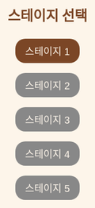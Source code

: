 # EatTheLand.github.io
EatTheLand.github.io
<!DOCTYPE html>
<html lang="en">
<head>
    <meta charset="UTF-8">
    <meta name="viewport" content="width=device-width, initial-scale=1.0">
    <title>땅따먹기 게임</title>
    <style>
        body {
            margin: 0;
            overflow: hidden;
        }
        canvas {
            display: block;
        }
        #stageSelect {
            position: absolute;
            top: 0;
            left: 0;
            width: 100%;
            height: 100%;
            background: #fdf5ea; /* 스테이지 선택 화면 배경색 */
            color: #7b4626;
            display: flex;
            flex-direction: column;
            justify-content: center;
            align-items: center;
            z-index: 10;
        }
        .stage-button {
            background: #7b4626; /* 버튼 배경색 */
            color: #fdf5ea; /* 버튼 글씨 색상 */
            border: none;
            padding: 10px 20px;
            margin: 10px;
            font-size: 20px;
            cursor: pointer;
            border-radius: 20px; /* 좌우 라운드 처리 */
        }
        .stage-button:disabled {
            background: #888;
            cursor: not-allowed;
        }
        #retryButton {
            position: absolute;
            top: 50%;
            left: 50%;
            transform: translate(-50%, -50%);
            background: #444;
            color: white;
            border: none;
            padding: 15px 30px;
            font-size: 20px;
            cursor: pointer;
            display: none;
            z-index: 20;
        }
        #gameInfo {
            position: absolute;
            top: 20px;
            left: 20px;
            color: white;
            font-size: 20px;
            z-index: 20;
        }
    </style>
</head>
<body>
    <div id="stageSelect">
        <h1>스테이지 선택</h1>
        <button class="stage-button" data-stage="1">스테이지 1</button>
        <button class="stage-button" data-stage="2" disabled>스테이지 2</button>
        <button class="stage-button" data-stage="3" disabled>스테이지 3</button>
        <button class="stage-button" data-stage="4" disabled>스테이지 4</button>
        <button class="stage-button" data-stage="5" disabled>스테이지 5</button>
    </div>
    <button id="retryButton">다시하기</button>
    <div id="gameInfo" style="display: none;">
        <p>남은 타일: <span id="remainingTiles">0</span></p>
        <p>점령률: <span id="capturePercentage">0%</span></p>
    </div>
    <canvas id="gameCanvas"></canvas>

    <script>
        const canvas = document.getElementById('gameCanvas');
        const ctx = canvas.getContext('2d');
        canvas.width = window.innerWidth;
        canvas.height = window.innerHeight;

        const stages = [
            { id: 1, enemySpeed: 2, size: 200, playerSize: 10, enemySize: 15, numEnemies: 1 },
            { id: 2, enemySpeed: 3, size: 300, playerSize: 10, enemySize: 20, numEnemies: 1 },
            { id: 3, enemySpeed: 4, size: 500, playerSize: 10, enemySize: 25, numEnemies: 2 },
            { id: 4, enemySpeed: 5, size: 700, playerSize: 10, enemySize: 30, numEnemies: 3 },
            { id: 5, enemySpeed: 6, size: 1000, playerSize: 10, enemySize: 35, numEnemies: 4 },
        ];

        let currentStageIndex = 0;
        let captured = [];
        let keys = {};
        let gameRunning = false;
        let enemies = [];
        let player = { x: canvas.width / 2, y: canvas.height / 2, size: 10, speed: 5 };
        
        // Updated colors
        const COLORS = { 
            player: '#fde4ac', 
            enemy: '#fc5e45', 
            trail: 'green', 
            captured: '#9aaa6c', 
            stage: 'white', 
            outside: '#fdf5ea', /* 외곽 배경색 */
            border: '#7b4626' /* 외곽선 색상 */
        };

        window.addEventListener('keydown', (e) => (keys[e.key] = true));
        window.addEventListener('keyup', (e) => (keys[e.key] = false));

        function isCollision(x1, y1, x2, y2, size1, size2) {
            return Math.hypot(x1 - x2, y1 - y2) < (size1 + size2) / 2;
        }

        function moveEnemy(stageX, stageY, stageSize, enemy) {
            enemy.x += enemy.speedX;
            enemy.y += enemy.speedY;

            // Wall collision detection
            if (enemy.x <= stageX || enemy.x >= stageX + stageSize - enemy.size) {
                enemy.speedX *= -1;
            }
            if (enemy.y <= stageY || enemy.y >= stageY + stageSize - enemy.size) {
                enemy.speedY *= -1;
            }
        }

        function movePlayer() {
            if (keys['ArrowUp'] || keys['w']) player.y -= player.speed;
            if (keys['ArrowDown'] || keys['s']) player.y += player.speed;
            if (keys['ArrowLeft'] || keys['a']) player.x -= player.speed;
            if (keys['ArrowRight'] || keys['d']) player.x += player.speed;

            const stageSize = stages[currentStageIndex].size;
            const stageX = (canvas.width - stageSize) / 2;
            const stageY = (canvas.height - stageSize) / 2;

            player.x = Math.max(stageX, Math.min(stageX + stageSize - player.size, player.x));
            player.y = Math.max(stageY, Math.min(stageY + stageSize - player.size, player.y));
        }

        function loadStage(stageIndex) {
            currentStageIndex = stageIndex;
            const stage = stages[stageIndex];
            enemies = [];
            for (let i = 0; i < stage.numEnemies; i++) {
                enemies.push({
                    x: Math.random() * stage.size + (canvas.width - stage.size) / 2,
                    y: Math.random() * stage.size + (canvas.height - stage.size) / 2,
                    size: stage.enemySize,
                    speedX: stage.enemySpeed,
                    speedY: stage.enemySpeed
                });
            }
            player.size = 10; // All stages set player size to 10
            captured = new Array(stage.size * stage.size).fill(false); // Initialize all tiles as unoccupied
            player.x = canvas.width / 2;
            player.y = canvas.height / 2;

            const stageSize = stages[stageIndex].size;
            const stageX = (canvas.width - stageSize) / 2;
            const stageY = (canvas.height - stageSize) / 2;

            gameRunning = true;
            document.getElementById('retryButton').style.display = 'none'; // Hide retry button when starting a new stage
            document.getElementById('gameInfo').style.display = 'block'; // Show game info
            gameLoop();
        }

        function gameLoop() {
            if (!gameRunning) return;

            const stageSize = stages[currentStageIndex].size;
            const stageX = (canvas.width - stageSize) / 2;
            const stageY = (canvas.height - stageSize) / 2;

            // Draw background
            ctx.fillStyle = COLORS.outside;
            ctx.fillRect(0, 0, canvas.width, canvas.height);

            ctx.fillStyle = COLORS.stage;
            ctx.fillRect(stageX, stageY, stageSize, stageSize);

            // Draw border around the stage
            ctx.strokeStyle = COLORS.border;
            ctx.lineWidth = 2;
            ctx.strokeRect(stageX, stageY, stageSize, stageSize);

            // Move player
            movePlayer();

            // Calculate player's grid position
            const playerGridX = Math.floor((player.x - stageX) / player.size);
            const playerGridY = Math.floor((player.y - stageY) / player.size);
            const capturedIndex = playerGridY * stageSize + playerGridX;

            // Capture the tile if it's not already captured
            if (!captured[capturedIndex]) {
                captured[capturedIndex] = true;
            }

            // Move each enemy
            enemies.forEach(enemy => {
                moveEnemy(stageX, stageY, stageSize, enemy);
            });

            // Collision check with enemies
            for (let enemy of enemies) {
                if (isCollision(player.x, player.y, enemy.x, enemy.y, player.size, enemy.size)) {
                    document.getElementById('retryButton').style.display = 'block';
                    gameRunning = false;
                    return;
                }
            }

            // Calculate captured ratio based on remaining tiles inside the stage
            let totalStageTiles = 0;
            let remainingTiles = 0;

            captured.forEach((capturedCell, index) => {
                const x = (index % stageSize) * player.size + stageX;
                const y = Math.floor(index / stageSize) * player.size + stageY;

                // Only count tiles within the stage bounds (white area)
                if (x >= stageX && x < stageX + stageSize && y >= stageY && y < stageY + stageSize) {
                    totalStageTiles++;
                    if (!capturedCell) remainingTiles++;
                }
            });

            const capturedTiles = totalStageTiles - remainingTiles;

            // Achievement percentage formula
            const achievementPercentage = ((100 / totalStageTiles) * capturedTiles).toFixed(2);

            // Update game info
            document.getElementById('remainingTiles').textContent = remainingTiles;
            document.getElementById('capturePercentage').textContent = achievementPercentage + '%';

            // Check for stage clear
            if (remainingTiles <= totalStageTiles * 0.3) { // 70% of the unoccupied tiles
                alert(`스테이지 ${stages[currentStageIndex].id} 클리어!`);
                gameRunning = false;

                // Unlock next stage
                if (currentStageIndex + 1 < stages.length) {
                    document.querySelector(`.stage-button[data-stage="${currentStageIndex + 2}"]`).disabled = false;
                }
                document.getElementById('stageSelect').style.display = 'flex';
                return;
            }

            // Draw captured tiles
            ctx.fillStyle = COLORS.captured;
            captured.forEach((capturedCell, index) => {
                if (capturedCell) {
                    const x = (index % stageSize) * player.size + stageX;
                    const y = Math.floor(index / stageSize) * player.size + stageY;
                    ctx.fillRect(x, y, player.size, player.size);
                }
            });

            // Draw player
            ctx.fillStyle = COLORS.player;
            ctx.fillRect(player.x, player.y, player.size, player.size);

            // Draw enemies
            enemies.forEach(enemy => {
                ctx.fillStyle = COLORS.enemy;
                ctx.fillRect(enemy.x, enemy.y, enemy.size, enemy.size);
            });

            requestAnimationFrame(gameLoop);
        }

        // Stage selection button
        document.querySelectorAll('.stage-button').forEach((button) => {
            button.addEventListener('click', (e) => {
                const stageIndex = parseInt(e.target.dataset.stage, 10) - 1;
                document.getElementById('stageSelect').style.display = 'none';
                loadStage(stageIndex);
            });
        });

        // Retry button
        document.getElementById('retryButton').addEventListener('click', () => {
            loadStage(currentStageIndex); // Retry the current stage
        });
    </script>
</body>
</html>
